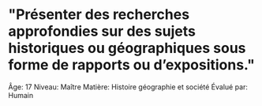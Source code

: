 # "Présenter des recherches approfondies sur des sujets historiques ou géographiques sous forme de rapports ou d’expositions."

Âge: 17
Niveau: Maître
Matière: Histoire géographie et société
Évalué par: Humain